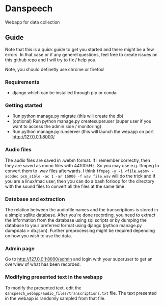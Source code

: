 # Danspeech
Webapp for data collection

## Guide 
Note that this is a quick guide to get you started and there might be a few errors. In that case or if any generel questions, feel free to create issues on this github repo and I will try to fix / help you. 

Note, you should definetly use chrome or firefox!

### Requirements
* django which can be installed through pip or conda

### Getting started
* Run python manage.py migrate (this will create the db)
* (optional) Run python manage.py createsuperuser (super user if you want to access the admin side / monitoring)
* Run python manage.py runserver (this will launch the wepapp on port http://127.0.0.1:8000/

### Audio files
The audio files are saved in .webm format. If i remember correctly, then they are saved as mono files with 44100kHz. So you may use e.g. ffmpeg to convert them to .wav files afterwards. I think `ffmpeg -y -i <file.webm> -acodec pcm_s16le -ac 1 -ar 16000 -f wav file.wav` will do the trick and if you are a linux/mac user, then you can do a bash forloop for the directory with the sound files to convert all the files at the same time.

### Database and extraction
The relation between the audiofile names and the transcriptions is stored in a simple sqllite database. After you're done recording, you need to extract the information from the database using sql scripts or by dumping the database to your preferred format using django (python manage.py dumpdata > db.json). Further preprocessing might be required depending on how you wish to use the data.

### Admin page
Go to http://127.0.0.1:8000/admin and login with your superuser to get an overview of what has been recorded.

### Modifying presented text in the webapp
To modify the presented text, edit the `danspeech_webapp/audio_files/transcriptions.txt` file. The text presented in the webapp is randomly sampled from that file.

